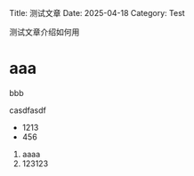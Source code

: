 Title: 测试文章
Date: 2025-04-18
Category: Test

测试文章介绍如何用

# aaa

bbb

casdfasdf

- 1213
- 456

1. aaaa
2. 123123

